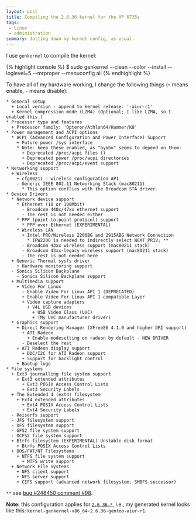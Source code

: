 ```yaml
---
layout: post
title: Compiling the 2.6.36 kernel for the HP 6735s
tags:
 - Linux
 - administration
summary: Jotting down my kernel config, as usual.
---
```


I use ``genkernel`` to compile the kernel:

{% highlight console %}
$ sudo genkernel --clean --color --install --loglevel=5 --mrproper --menuconfig all
{% endhighlight %}

To have all of my hardware working, I change the following things (``+`` means
enable, ``-`` means disable):

    * General setup
      + Local version - append to kernel release: '-aiur-r1'
      + Kernel compression mode (LZMA) (Optional; I like LZMA, so I enabled this.)
    * Processor type and features
      + Processor family: 'Opteron/Athlon64/Hammer/K8'
    * Power management and ACPI options
      * ACPI (Advanced Configuration and Power Interface) Support
        + Future power /sys interface
        * Note: keep these enabled, as "byobu" seems to depend on them:
          + Deprecated /proc/acpi files ()
          + Deprecated power /proc/acpi directories
          + Deprecated /proc/acpi/event support
    * Networking support
      + Wireless
        + cfg80211 - wireless configuration API
        - Generic IEEE 802.11 Networking Stack (mac80211)
          * This option conflics with the Breadcom STA driver.
    * Device Drivers
      * Network device support
        * Ethernet (10 or 100Mbit)
          - Broadcom 440x/47xx ethernet support
          - The rest is not needed either
        * PPP (point-to-point protocol) support
          * PPP over Ethernet (EXPERIMENTAL)
        * Wireless LAN
          + Intel PRO/Wireless 2200BG and 2915ABG Network Connection
            * IPW2200 is needed to indirectly select WEXT_PRIV; **
          - Broadcom 43xx wireless support (mac80211 stack)
          - Broadcom 43xx-legacy wireless support (mac80211 stack)
          - The rest is not needed here
      + Generic Thermal sysfs driver
        + Hardware monitoring support
      - Sonics Silicon Backplane
        - Sonics Silicon Backplane support
      + Multimedia support
        + Video For Linux
          - Enable Video For Linux API 1 (DEPRECATED)
          + Enable Video For Linux API 1 compatible Layer
          + Video capture adapters
            + V4L USB devices
              + USB Video Class (UVC)
              + (My UVC manufacturer driver)
      * Graphics support
        + Direct Rendering Manager (XFree86 4.1.0 and higher DRI support)
          + ATI Radeon
            + Enable modesetting on radeon by default - NEW DRIVER
          - Deselect the rest
        + ATI Radeon display support
          + DDC/I2C for ATI Radeon support
          + Support for backlight control
        + Bootup logo
    * File systems
      + Ext3 journalling file system support
        + Ext3 extended attributes
          + Ext3 POSIX Access Control Lists
          + Ext3 Security Labels
      + The Extended 4 (ext4) filesystem
        + Ext4 extended attributes
          + Ext4 POSIX Access Control Lists
          + Ext4 Security Labels
      - Reiserfs support
      - JFS filesystem support
      - XFS filesystem support
      - GFS2 file system support
      - OCFS2 file system support
      + Btrfs filesystem (EXPERIMENTAL) Unstable disk format
        + Btrfs POSIX Access Control Lists
      + DOS/FAT/NT Filesystems
        + NTFS file system support
          + NTFS write support
      + Network File Systems
        + NFS client support
        + NFS server support
        + CIFS support (advanced network filesystem, SMBFS successor)

`**` see [bug #248450 comment #98](https://bugs.gentoo.org/248450#c98).

**Note:** this configuration applies for
[``2.6.36.*``](http://www.kernel.org/), i.e., my generated kernel looks like
this: ``kernel-genkernel-x86_64-2.6.36-gentoo-aiur-r1``.
